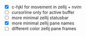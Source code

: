 - [X] c-hjkl for movement in zellij + nvim
- [ ] cursorline only for active buffer
- [ ] more minimal zellij statusbar
- [X] more minimal zellij pane names
- [ ] different color zellij pane frames

